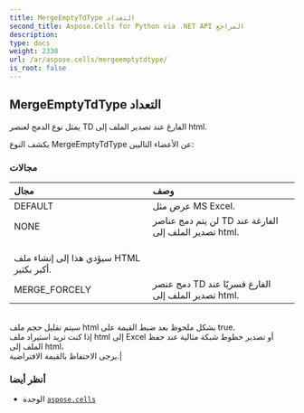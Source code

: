 ```yaml
---
title: MergeEmptyTdType التعداد
second_title: Aspose.Cells for Python via .NET API المراجع
description:
type: docs
weight: 2330
url: /ar/aspose.cells/mergeemptytdtype/
is_root: false
---
```

##  MergeEmptyTdType التعداد
يمثل نوع الدمج لعنصر TD الفارغ عند تصدير الملف إلى html.



يكشف النوع MergeEmptyTdType عن الأعضاء التاليين:

###  مجالات
| مجال| وصف|
| :- | :- |
| DEFAULT | عرض مثل MS Excel.|
| NONE | لن يتم دمج عناصر TD الفارغة عند تصدير الملف إلى html.<br/> سيؤدي هذا إلى إنشاء ملف HTML أكبر بكثير.|
| MERGE_FORCELY | دمج عنصر TD الفارغ قسريًا عند تصدير الملف إلى html.<br/>سيتم تقليل حجم ملف html بشكل ملحوظ بعد ضبط القيمة على true.<br/> إذا كنت تريد استيراد ملف html إلى Excel أو تصدير خطوط شبكة مثالية عند حفظ الملف إلى html،<br/> يرجى الاحتفاظ بالقيمة الافتراضية.|



###  أنظر أيضا
* الوحدة [`aspose.cells`](..)
